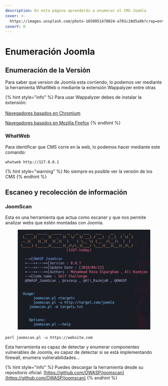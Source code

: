 ```yaml
---
description: En esta página aprenderás a enumerar el CMS Joomla
cover: >-
  https://images.unsplash.com/photo-1650951478024-a701c28d5a9b?crop=entropy&cs=srgb&fm=jpg&ixid=M3wxOTcwMjR8MHwxfHNlYXJjaHwxfHxqb29tbGF8ZW58MHx8fHwxNjg5MzMyMjM1fDA&ixlib=rb-4.0.3&q=85
coverY: 0
---
```


# Enumeración Joomla

## Enumeración de la Versión

Para saber que version de Joomla esta corriendo, lo podemos ver mediante la herramienta WhatWeb o mediante la extensión Wappalyzer entre otras

{% hint style="info" %}
Para usar Wappalyzer debes de instalar la extensión:\
\
[Navegadores basados en Chromium](https://chrome.google.com/webstore/detail/wappalyzer-technology-pro/gppongmhjkpfnbhagpmjfkannfbllamg?hl=es)

[Navegadores basados en Mozilla Firefox](https://addons.mozilla.org/es/firefox/addon/wappalyzer/?utm\_source=addons.mozilla.org\&utm\_medium=referral\&utm\_content=search)
{% endhint %}

### WhatWeb

Para identificar que CMS corre en la web, lo podemos hacer mediante este comando:

```
whatweb http://127.0.0.1
```

{% hint style="warning" %}
No siempre es posible ver la versión de los CMS
{% endhint %}

## Escaneo y recolección de información

### JoomScan

Esta es una herramienta que actua como escaner y que nos permite analizar webs que estén montadas con Joomla.

<figure><img src="../../.gitbook/assets/image (47).png" alt=""><figcaption></figcaption></figure>

```
perl joomscan.pl -u https://website.com
```

Esta herramienta es capaz de detectar y enumerar componentes vulnerables de Joomla, es capaz de detectar si se está implementando firewall, enumera vulnerabilidades...

{% hint style="info" %}
Puedes descargar la herramienta desde su repositorio oficial: [https://github.com/OWASP/joomscan](https://github.com/OWASP/joomscan)
{% endhint %}
